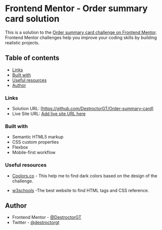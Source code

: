 # Frontend Mentor - Order summary card solution

This is a solution to the [Order summary card challenge on Frontend Mentor](https://www.frontendmentor.io/challenges/order-summary-component-QlPmajDUj). Frontend Mentor challenges help you improve your coding skills by building realistic projects.

## Table of contents

- [Links](#links)
- [Built with](#built-with)
- [Useful resources](#useful-resources)
- [Author](#author)

### Links

- Solution URL: [https://github.com/DestroctorGT/Order-summary-card]
- Live Site URL: [Add live site URL here](https://your-live-site-url.com)

### Built with

- Semantic HTML5 markup
- CSS custom properties
- Flexbox
- Mobile-first workflow

### Useful resources

- [Coolors.co](https://coolors.co) - This help me to find dark colors based on the design of the challenge.

- [w3schools](https://www.w3schools.com/default.asp) -The best website to find HTML tags and CSS reference.

## Author

- Frontend Mentor - [@DestroctorGT](https://www.frontendmentor.io/profile/DestroctorGT)
- Twitter - [@destroctorgt](https://twitter.com/destroctorgt)
